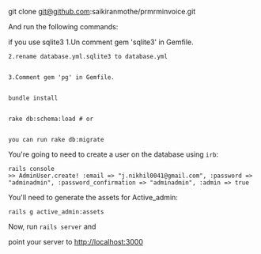 


git clone git@github.com:saikiranmothe/prmrminvoice.git



And run the following commands:


if  you use sqlite3 
    1.Un comment gem 'sqlite3' in Gemfile.

    
    2.rename database.yml.sqlite3 to database.yml 

    
    3.Comment gem 'pg' in Gemfile.


    bundle install


    rake db:schema:load # or


    you can run rake db:migrate


You're going to need to create a user on the database using `irb`:

    rails console
    >> AdminUser.create! :email => "j.nikhil0041@gmail.com", :password => "adminadmin", :password_confirmation => "adminadmin", :admin => true

    
You'll need to generate the assets for Active_admin:

    rails g active_admin:assets

Now, run `rails server` and 

point your server to [http://localhost:3000](http://localhost:3000) 
